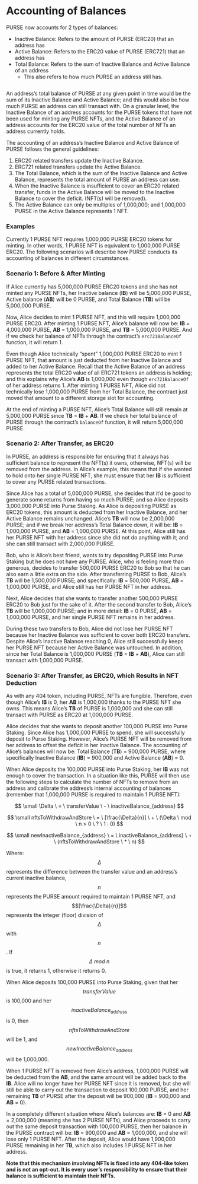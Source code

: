 # Accounting of Balances

PURSE now accounts for 2 types of balances:

* Inactive Balance: Refers to the amount of PURSE (ERC20) that an address has
* Active Balance: Refers to the ERC20 value of PURSE (ERC721) that an address has
* Total Balance: Refers to the sum of Inactive Balance and Active Balance of an address
  * This also refers to how much PURSE an address still has.

<figure><img src="../../../.gitbook/assets/purse404Balances.png" alt=""><figcaption></figcaption></figure>

An address’s total balance of PURSE at any given point in time would be the sum of its Inactive Balance and Active Balance; and this would also be how much PURSE an address can still transact with. On a granular level, the Inactive Balance of an address accounts for the PURSE tokens that have not been used for minting any PURSE NFTs, and the Active Balance of an address accounts for the ERC20 value of the total number of NFTs an address currently holds.

The accounting of an address’s Inactive Balance and Active Balance of PURSE follows the general guidelines:

1. ERC20 related transfers update the Inactive Balance.
2. ERC721 related transfers update the Active Balance.
3. The Total Balance, which is the sum of the Inactive Balance and Active Balance, represents the total amount of PURSE an address can use.
4. When the Inactive Balance is insufficient to cover an ERC20 related transfer, funds in the Active Balance will be moved to the Inactive Balance to cover the deficit. (NFT(s) will be removed).
5. The Active Balance can only be multiples of 1,000,000; and 1,000,000 PURSE in the Active Balance represents 1 NFT.

### Examples

Currently 1 PURSE NFT requires 1,000,000 PURSE ERC20 tokens for minting. In other words, 1 PURSE NFT is equivalent to 1,000,000 PURSE ERC20. The following scenarios will describe how PURSE conducts its accounting of balances in different circumstances.

### Scenario 1: Before & After Minting

If Alice currently has 5,000,000 PURSE ERC20 tokens and she has not minted any PURSE NFTs, her Inactive balance (**IB**) will be 5,000,000 PURSE, Active balance (**AB**) will be 0 PURSE, and Total Balance (**TB**) will be 5,000,000 PURSE.

Now, Alice decides to mint 1 PURSE NFT, and this will require 1,000,000 PURSE ERC20. After minting 1 PURSE NFT, Alice’s balance will now be: **IB** = 4,000,000 PURSE, **AB** = 1,000,000 PURSE, and **TB** = 5,000,000 PURSE. And if we check her balance of NFTs through the contract’s `erc721BalanceOf` function, it will return 1.

Even though Alice technically “spent” 1,000,000 PURSE ERC20 to mint 1 PURSE NFT, that amount is just deducted from her Inactive Balance and added to her Active Balance. Recall that the Active Balance of an address represents the total ERC20 value of all ERC721 tokens an address is holding; and this explains why Alice’s **AB** is 1,000,000 even though `erc721BalanceOf` of her address returns 1. After minting 1 PURSE NFT, Alice did not technically lose 1,000,000 PURSE from her Total Balance, the contract just moved that amount to a different storage slot for accounting.

At the end of minting a PURSE NFT, Alice’s Total Balance will still remain at 5,000,000 PURSE since **TB** = **IB** + **AB**. If we check her total balance of PURSE through the contract’s `balanceOf` function, it will return 5,000,000 PURSE.

### **Scenario 2: After Transfer, as ERC20**

In PURSE, an address is responsible for ensuring that it always has sufficient balance to represent the NFT(s) it owns, otherwise, NFT(s) will be removed from the address. In Alice’s example, this means that if she wanted to hold onto her single PURSE NFT, she must ensure that her **IB** is sufficient to cover any PURSE related transactions.

Since Alice has a total of 5,000,000 PURSE, she decides that it’d be good to generate some returns from having so much PURSE; and so Alice deposits 3,000,000 PURSE into Purse Staking. As Alice is depositing PURSE as ERC20 tokens, this amount is deducted from her Inactive Balance, and her Active Balance remains unchanged. Alice’s **TB** will now be 2,000,000 PURSE; and if we break her address’s Total Balance down, it will be: **IB** = 1,000,000 PURSE, and **AB** = 1,000,000 PURSE. At this point, Alice still has her PURSE NFT with her address since she did not do anything with it; and she can still transact with 2,000,000 PURSE.

Bob, who is Alice’s best friend, wants to try depositing PURSE into Purse Staking but he does not have any PURSE. Alice, who is feeling more than generous, decides to transfer 500,000 PURSE ERC20 to Bob so that he can also earn a little extra on the side. After transferring PURSE to Bob, Alice’s **TB** will be 1,500,000 PURSE; and specifically: **IB** = 500,000 PURSE, **AB** = 1,000,000 PURSE, and Alice still has her PURSE NFT in her address.

Next, Alice decides that she wants to transfer another 500,000 PURSE ERC20 to Bob just for the sake of it. After the second transfer to Bob, Alice’s **TB** will be 1,000,000 PURSE; and in more detail: **IB** = 0 PURSE, **AB** = 1,000,000 PURSE, and her single PURSE NFT remains in her address.

During these two transfers to Bob, Alice did not lose her PURSE NFT because her Inactive Balance was sufficient to cover both ERC20 transfers. Despite Alice’s Inactive Balance reaching 0, Alice still successfully keeps her PURSE NFT because her Active Balance was untouched. In addition, since her Total Balance is 1,000,000 PURSE (**TB** = **IB** + **AB**), Alice can still transact with 1,000,000 PURSE.

### Scenario 3: After Transfer, as ERC20, which Results in NFT Deduction

As with any 404 token, including PURSE, NFTs are fungible. Therefore, even though Alice’s **IB** is 0, her **AB** is 1,000,000 thanks to the PURSE NFT she owns. This means Alice’s **TB** of PURSE is 1,000,000 and she can still transact with PURSE as ERC20 at 1,000,000 PURSE.

Alice decides that she wants to deposit another 100,000 PURSE into Purse Staking. Since Alice has 1,000,000 PURSE to spend, she will successfully deposit to Purse Staking. However, Alice’s PURSE NFT will be removed from her address to offset the deficit in her Inactive Balance. The accounting of Alice’s balances will now be: Total Balance (**TB**) = 900,000 PURSE, where specifically Inactive Balance (**IB**) = 900,000 and Active Balance (**AB**) = 0.

When Alice deposits the 100,000 PURSE into Purse Staking, her **IB** was not enough to cover the transaction. In a situation like this, PURSE will then use the following steps to calculate the number of NFTs to remove from an address and calibrate the address’s internal accounting of balances (remember that 1,000,000 PURSE is required to maintain 1 PURSE NFT):

$$
\small \Delta \ = \ transferValue \ - \ inactiveBalance_{address}
$$

$$
\small nftsToWithdrawAndStore \ = \ [\frac{\Delta}{n}] \ + \ (\Delta \ mod \ n > 0 \ ? \ 1 : 0)
$$

$$
\small newInactiveBalance_{address} \ = \ inactiveBalance_{address} \ + \ (nftsToWithdrawAndStore \ * \ n)
$$

Where: $$\Delta$$ represents the difference between the transfer value and an address’s current inactive balance, $$n$$ represents the PURSE amount required to maintain 1 PURSE NFT, and $$[\frac{\Delta}{n}]$$ represents the integer (floor) division of $$\Delta$$ with $$n$$. If $$\Delta \ mod \ n$$ is true, it returns 1, otherwise it returns 0.

When Alice deposits 100,000 PURSE into Purse Staking, given that her $$transferValue$$ is 100,000 and her $$inactiveBalance_{address}$$ is 0, then $$nftsToWithdrawAndStore$$ will be 1, and $$newInactiveBalance_{address}$$ will be 1,000,000.

When 1 PURSE NFT is removed from Alice’s address, 1,000,000 PURSE will be deducted from the **AB**, and the same amount will be added back to the **IB**. Alice will no longer have her PURSE NFT since it is removed, but she will still be able to carry out the transaction to deposit 100,000 PURSE, and her remaining **TB** of PURSE after the deposit will be 900,000 (**IB** = 900,000 and **AB** = 0).

In a completely different situation where Alice’s balances are: **IB** = 0 and **AB** = 2,000,000 (meaning she has 2 PURSE NFTs), and Alice proceeds to carry out the same deposit transaction with 100,000 PURSE, then her balance in the PURSE contract will be: **IB** = 900,000 and **AB** = 1,000,000, and she will lose only 1 PURSE NFT. After the deposit, Alice would have 1,900,000 PURSE remaining in her **TB**, which also includes 1 PURSE NFT in her address.

**Note that this mechanism involving NFTs is fixed into any 404-like token and is not an opt-out. It is every user’s responsibility to ensure that their balance is sufficient to maintain their NFTs.**
